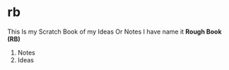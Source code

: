 # rb
This Is my Scratch Book of my Ideas Or Notes I have name it **Rough Book (RB)**


1. Notes
2. Ideas






